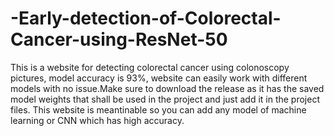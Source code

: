 # -Early-detection-of-Colorectal-Cancer-using-ResNet-50
This is a website for detecting colorectal cancer using colonoscopy pictures, model accuracy is 93%, website can easily work with different models with no issue.Make sure to download the release as it has the saved model weights that shall be used in the project and just add it in the project files. This website is meantinable so you can add any model of machine learning or CNN which has high accuracy.
